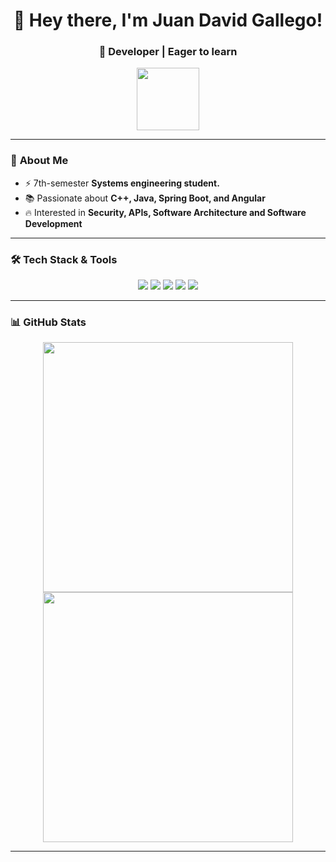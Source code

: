 <h1 align="center">👋 Hey there, I'm Juan David Gallego!</h1>
<h3 align="center">🚀 Developer | Eager to learn </h3>

<p align="center">
  <img src="https://media.giphy.com/media/hvRJCLFzcasrR4ia7z/giphy.gif" width="100"/>
</p>

---

### 🚀 **About Me**
- ⚡ 7th-semester **Systems engineering student.**
- 📚 Passionate about **C++, Java, Spring Boot, and Angular**
- 🔥 Interested in **Security, APIs, Software Architecture and Software Development**    

---

### 🛠 **Tech Stack & Tools**
<p align="center">
  <img src="https://img.shields.io/badge/Java-ED8B00?style=for-the-badge&logo=java&logoColor=white"/>
  <img src="https://img.shields.io/badge/Spring%20Boot-6DB33F?style=for-the-badge&logo=spring-boot&logoColor=white"/>
  <img src="https://img.shields.io/badge/C++-00599C?style=for-the-badge&logo=c%2B%2B&logoColor=white"/>
  <img src="https://img.shields.io/badge/Angular-DD0031?style=for-the-badge&logo=angular&logoColor=white"/>
  <img src="https://img.shields.io/badge/AWS-FF9900?style=for-the-badge&logo=amazonaws&logoColor=white"/>
</p>

---

### 📊 **GitHub Stats**
<p align="center">
  <img src="https://github-readme-stats.vercel.app/api?username=juandsw&show_icons=true&theme=radical" width="400"/>
  <img src="https://github-readme-streak-stats.herokuapp.com/?user=juandsw&theme=radical" width="400"/>
</p>

---
